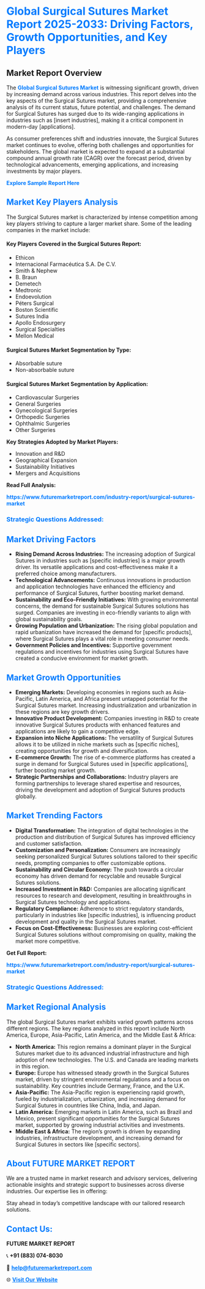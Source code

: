 <h1 style="color: #007BFF;">Global Surgical Sutures Market Report 2025-2033: Driving Factors, Growth Opportunities, and Key Players</h1>

<section id="overview">
<h2>Market Report Overview</h2>
<p>The <a href="https://www.futuremarketreport.com/industry-report/surgical-sutures-market" style="color: #007BFF; text-decoration: none;"><strong>Global Surgical Sutures Market</strong></a> is witnessing significant growth, driven by increasing demand across various industries. This report delves into the key aspects of the Surgical Sutures market, providing a comprehensive analysis of its current status, future potential, and challenges. The demand for Surgical Sutures has surged due to its wide-ranging applications in industries such as [insert industries], making it a critical component in modern-day [applications].</p>
<p>As consumer preferences shift and industries innovate, the Surgical Sutures market continues to evolve, offering both challenges and opportunities for stakeholders. The global market is expected to expand at a substantial compound annual growth rate (CAGR) over the forecast period, driven by technological advancements, emerging applications, and increasing investments by major players.</p>
</section>

<section id="overview">
<p><a href="https://www.futuremarketreport.com/request-sample/reportId=82647" style="color: #007BFF; text-decoration: none;"><strong>Explore Sample Report Here</strong></a></p>
</section>

<section id="key-players">
<h2 style="color: #007BFF;">Market Key Players Analysis</h2>
<p>The Surgical Sutures market is characterized by intense competition among key players striving to capture a larger market share. Some of the leading companies in the market include:</p>
<h4>Key Players Covered in the Surgical Sutures Report:</h4>
<ul><li>Ethicon</li><li>Internacional Farmacéutica S.A. De C.V.</li><li>Smith &amp; Nephew</li><li>B. Braun</li><li>Demetech</li><li>Medtronic</li><li>Endoevolution</li><li>Péters Surgical</li><li>Boston Scientific</li><li>Sutures India</li><li>Apollo Endosurgery</li><li>Surgical Specialties</li><li>Mellon Medical</li></ul>
<h4>Surgical Sutures Market Segmentation by Type:</h4>
<ul><li>Absorbable suture</li><li>Non-absorbable suture</li></ul>

<h4>Surgical Sutures Market Segmentation by Application:</h4>
<ul><li>Cardiovascular Surgeries</li><li>General Surgeries</li><li>Gynecological Surgeries</li><li>Orthopedic Surgeries</li><li>Ophthalmic Surgeries</li><li>Other Surgeries</li></ul>
<p><strong>Key Strategies Adopted by Market Players:</strong></p>
<ul>
<li>Innovation and R&D</li>
<li>Geographical Expansion</li>
<li>Sustainability Initiatives</li>
<li>Mergers and Acquisitions</li>
</ul>
</section>

<section>
<p><strong>Read Full Analysis: </strong></p><a href="https://www.futuremarketreport.com/industry-report/surgical-sutures-market" style="color: #007BFF; text-decoration: none;"><strong>https://www.futuremarketreport.com/industry-report/surgical-sutures-market</strong></a>
<h3 style="color: #007BFF;">Strategic Questions Addressed:</h3>
</section>

<section id="driving-factors">
<h2 style="color: #007BFF;">Market Driving Factors</h2>
<ul>
<li><strong>Rising Demand Across Industries:</strong> The increasing adoption of Surgical Sutures in industries such as [specific industries] is a major growth driver. Its versatile applications and cost-effectiveness make it a preferred choice among manufacturers.</li>
<li><strong>Technological Advancements:</strong> Continuous innovations in production and application technologies have enhanced the efficiency and performance of Surgical Sutures, further boosting market demand.</li>
<li><strong>Sustainability and Eco-Friendly Initiatives:</strong> With growing environmental concerns, the demand for sustainable Surgical Sutures solutions has surged. Companies are investing in eco-friendly variants to align with global sustainability goals.</li>
<li><strong>Growing Population and Urbanization:</strong> The rising global population and rapid urbanization have increased the demand for [specific products], where Surgical Sutures plays a vital role in meeting consumer needs.</li>
<li><strong>Government Policies and Incentives:</strong> Supportive government regulations and incentives for industries using Surgical Sutures have created a conducive environment for market growth.</li>
</ul>
</section>

<section id="growth-opportunities">
<h2 style="color: #007BFF;">Market Growth Opportunities</h2>
<ul>
<li><strong>Emerging Markets:</strong> Developing economies in regions such as Asia-Pacific, Latin America, and Africa present untapped potential for the Surgical Sutures market. Increasing industrialization and urbanization in these regions are key growth drivers.</li>
<li><strong>Innovative Product Development:</strong> Companies investing in R&D to create innovative Surgical Sutures products with enhanced features and applications are likely to gain a competitive edge.</li>
<li><strong>Expansion into Niche Applications:</strong> The versatility of Surgical Sutures allows it to be utilized in niche markets such as [specific niches], creating opportunities for growth and diversification.</li>
<li><strong>E-commerce Growth:</strong> The rise of e-commerce platforms has created a surge in demand for Surgical Sutures used in [specific applications], further boosting market growth.</li>
<li><strong>Strategic Partnerships and Collaborations:</strong> Industry players are forming partnerships to leverage shared expertise and resources, driving the development and adoption of Surgical Sutures products globally.</li>
</ul>
</section>

<section id="trending-factors">
<h2 style="color: #007BFF;">Market Trending Factors</h2>
<ul>
<li><strong>Digital Transformation:</strong> The integration of digital technologies in the production and distribution of Surgical Sutures has improved efficiency and customer satisfaction.</li>
<li><strong>Customization and Personalization:</strong> Consumers are increasingly seeking personalized Surgical Sutures solutions tailored to their specific needs, prompting companies to offer customizable options.</li>
<li><strong>Sustainability and Circular Economy:</strong> The push towards a circular economy has driven demand for recyclable and reusable Surgical Sutures solutions.</li>
<li><strong>Increased Investment in R&D:</strong> Companies are allocating significant resources to research and development, resulting in breakthroughs in Surgical Sutures technology and applications.</li>
<li><strong>Regulatory Compliance:</strong> Adherence to strict regulatory standards, particularly in industries like [specific industries], is influencing product development and quality in the Surgical Sutures market.</li>
<li><strong>Focus on Cost-Effectiveness:</strong> Businesses are exploring cost-efficient Surgical Sutures solutions without compromising on quality, making the market more competitive.</li>
</ul>
</section>

<section>
<p><strong>Get Full Report: </strong></p><a href="https://www.futuremarketreport.com/industry-report/surgical-sutures-market" style="color: #007BFF; text-decoration: none;"><strong>https://www.futuremarketreport.com/industry-report/surgical-sutures-market</strong></a>
<h3 style="color: #007BFF;">Strategic Questions Addressed:</h3>
</section>


<section id="regional-analysis">
<h2 style="color: #007BFF;">Market Regional Analysis</h2>
<p>The global Surgical Sutures market exhibits varied growth patterns across different regions. The key regions analyzed in this report include North America, Europe, Asia-Pacific, Latin America, and the Middle East & Africa:</p>
<ul>
<li><strong>North America:</strong> This region remains a dominant player in the Surgical Sutures market due to its advanced industrial infrastructure and high adoption of new technologies. The U.S. and Canada are leading markets in this region.</li>
<li><strong>Europe:</strong> Europe has witnessed steady growth in the Surgical Sutures market, driven by stringent environmental regulations and a focus on sustainability. Key countries include Germany, France, and the U.K.</li>
<li><strong>Asia-Pacific:</strong> The Asia-Pacific region is experiencing rapid growth, fueled by industrialization, urbanization, and increasing demand for Surgical Sutures in countries like China, India, and Japan.</li>
<li><strong>Latin America:</strong> Emerging markets in Latin America, such as Brazil and Mexico, present significant opportunities for the Surgical Sutures market, supported by growing industrial activities and investments.</li>
<li><strong>Middle East & Africa:</strong> The region’s growth is driven by expanding industries, infrastructure development, and increasing demand for Surgical Sutures in sectors like [specific sectors].</li>
</ul>
</section>

<footer>
<h2 style="color: #007BFF;">About FUTURE MARKET REPORT</h2>
<p>We are a trusted name in market research and advisory services, delivering actionable insights and strategic support to businesses across diverse industries. Our expertise lies in offering:</p>

<p>Stay ahead in today’s competitive landscape with our tailored research solutions.</p>

<h2 style="color: #007BFF;">Contact Us:</h2>
<p><strong>FUTURE MARKET REPORT</strong></p>
<p>📞 <strong>+91 (883) 074-8030</strong></p>
<p>📧 <strong><a href="mailto:help@futuremarketreport.com" style="color: #007BFF;">help@futuremarketreport.com</a></strong></p>
<p>🌐 <strong><a href="https://www.futuremarketreport.com/" style="color: #007BFF;">Visit Our Website</a></strong></p>
</footer>